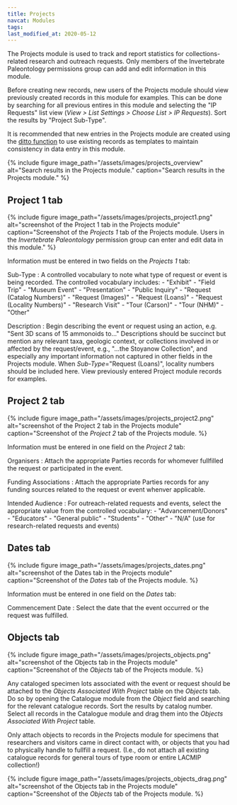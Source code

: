 ```yaml
---
title: Projects
navcat: Modules
tags:
last_modified_at: 2020-05-12
---
```

The Projects module is used to track and report statistics for collections-related research and outreach requests. Only members of the Invertebrate Paleontology permissions group can add and edit information in this module.

Before creating new records, new users of the Projects module should view previously created records in this module for examples. This can be done by searching for all previous entires in this module and selecting the "IP Requests" list view (_View > List Settings > Choose List > IP Requests_). Sort the results by "Project Sub-Type".

It is recommended that new entries in the Projects module are created using the [ditto function](http://help.emu.axiell.com/latest/en/Topics/Common/The%20Ditto%20utility.htm?Highlight=ditto) to use existing records as templates to maintain consistency in data entry in this module.

{% include figure image_path="/assets/images/projects_overview" alt="Search results in the Projects module." caption="Search results in the Projects module." %}


## Project 1 tab

{% include figure image_path="/assets/images/projects_project1.png" alt="screenshot of the Project 1 tab in the Projects module" caption="Screenshot of the *Projects 1* tab of the Projects module. Users in the *Invertebrate Paleontology* permission group can enter and edit data in this module." %}

Information must be entered in two fields on the *Projects 1* tab:

Sub-Type
: A controlled vocabulary to note what type of request or event is being recorded. The controlled vocabulary includes:
    - "Exhibit"
    - "Field Trip"
    - "Museum Event"
    - "Presentation"
    - "Public Inquiry"
    - "Request (Catalog Numbers)"
    - "Request (Images)"
    - "Request (Loans)"
    - "Request (Locality Numbers)"
    - "Research Visit"
    - "Tour (Carson)"
    - "Tour (NHM)"
    - "Other"
    
Description
: Begin describing the event or request using an action, e.g. "Sent 3D scans of 15 ammonoids to..." Descriptions should be succinct but mention any relevant taxa, geologic context, or collections involved in or affected by the request/event, e.g., "...the Stoyanow Collection", and especially any important information not captured in other fields in the Projects module. When _Sub-Type_="Request (Loans)", locality numbers should be included here. View previously entered Project module records for examples.


## Project 2 tab

{% include figure image_path="/assets/images/projects_project2.png" alt="screenshot of the Project 2 tab in the Projects module" caption="Screenshot of the *Project 2* tab of the Projects module. %}

Information must be entered in one field on the *Project 2* tab:

Organisers
: Attach the appropriate Parties records for whomever fullfilled the request or participated in the event.

Funding Associations
: Attach the appropriate Parties records for any funding sources related to the request or event whenver applicable.

Intended Audience
: For outreach-related requests and events, select the appropriate value from the controlled vocabulary:
    - "Advancement/Donors"
    - "Educators"
    - "General public"
    - "Students"
    - "Other"
    - "N/A" (use for research-related requests and events)
    

## Dates tab

{% include figure image_path="/assets/images/projects_dates.png" alt="screenshot of the Dates tab in the Projects module" caption="Screenshot of the *Dates* tab of the Projects module. %}

Information must be entered in one field on the *Dates* tab:

Commencement Date
: Select the date that the event occurred or the request was fulfilled.


## Objects tab

{% include figure image_path="/assets/images/projects_objects.png" alt="screenshot of the Objects tab in the Projects module" caption="Screenshot of the *Objects* tab of the Projects module. %}

Any cataloged specimen lots associated with the event or request should be attached to the _Objects Associated With Project_ table on the _Objects_ tab. Do so by opening the Catalogue module from the _Object_ field and searching for the relevant catalogue records. Sort the results by catalog number. Select all records in the Catalogue module and drag them into the _Objects Associated With Project_ table.

Only attach objects to records in the Projects module for specimens that researchers and visitors came in direct contact with, or objects that you had to physically handle to fullfill a request. (I.e., do not attach all existing catalogue records for general tours of type room or entire LACMIP collection!)

{% include figure image_path="/assets/images/projects_objects_drag.png" alt="screenshot of the Objects tab in the Projects module" caption="Screenshot of the *Objects* tab of the Projects module. %}

